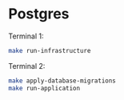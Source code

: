 # Postgres

Terminal 1:

```bash
make run-infrastructure
```

Terminal 2:

```bash
make apply-database-migrations
make run-application
```
